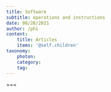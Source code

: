 ```yaml
---
title: Software
subtitle: operations and instructions
date: 08/28/2021
author: /phi
content:
    title: Articles
    items: '@self.children'
taxonomy:
    photon:
    category: 
    tag: 
---
```




===


